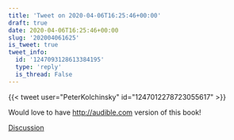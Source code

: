 ```yaml
---
title: 'Tweet on 2020-04-06T16:25:46+00:00'
draft: true
date: 2020-04-06T16:25:46+00:00
slug: '202004061625'
is_tweet: true
tweet_info:
  id: '1247093128613384195'
  type: 'reply'
  is_thread: False
---
```




{{< tweet user="PeterKolchinsky" id="1247012278723055617" >}}

Would love to have <http://audible.com> version of this book!

[Discussion](https://x.com/sytelus/status/1247093128613384195)
